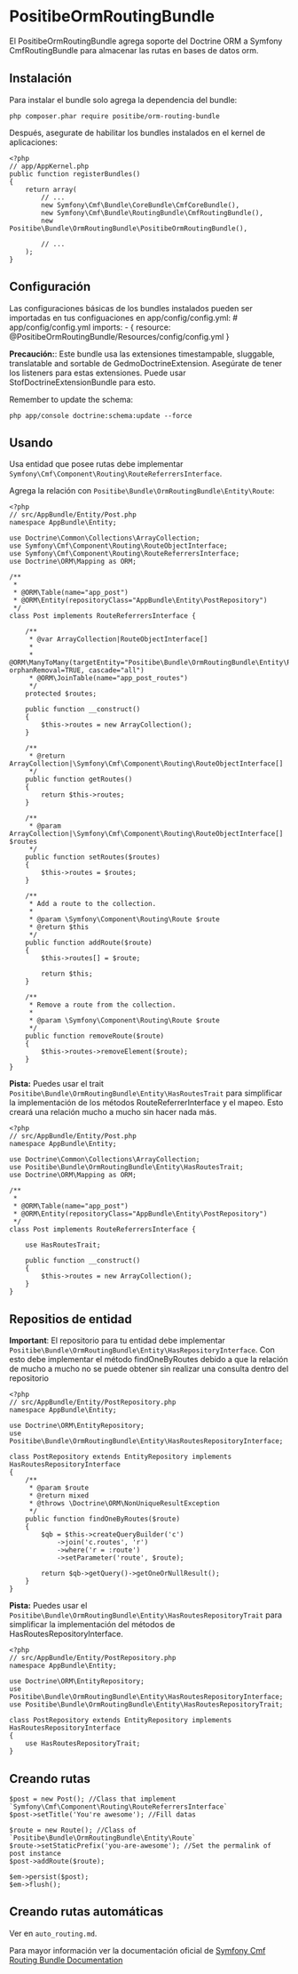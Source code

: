PositibeOrmRoutingBundle
========================

El PositibeOrmRoutingBundle agrega soporte del Doctrine ORM a Symfony CmfRoutingBundle para almacenar las rutas en bases de datos orm.

Instalación
-----------

Para instalar el bundle solo agrega la dependencia del bundle:

    php composer.phar require positibe/orm-routing-bundle

Después, asegurate de habilitar los bundles instalados en el kernel de aplicaciones:

    <?php
    // app/AppKernel.php
    public function registerBundles()
    {
        return array(
            // ...
            new Symfony\Cmf\Bundle\CoreBundle\CmfCoreBundle(),
            new Symfony\Cmf\Bundle\RoutingBundle\CmfRoutingBundle(),
            new Positibe\Bundle\OrmRoutingBundle\PositibeOrmRoutingBundle(),

            // ...
        );
    }

Configuración
-------------

Las configuraciones básicas de los bundles instalados pueden ser importadas en tus configuaciones en app/config/config.yml:
    # app/config/config.yml
    imports:
        - { resource: @PositibeOrmRoutingBundle/Resources/config/config.yml }

**Precaución:**: Este bundle usa las extensiones timestampable, sluggable, translatable and sortable de GedmoDoctrineExtension. Asegúrate de tener los listeners para estas extensiones. Puede usar StofDoctrineExtensionBundle para esto.

Remember to update the schema:

    php app/console doctrine:schema:update --force

Usando
------

Usa entidad que posee rutas debe implementar `Symfony\Cmf\Component\Routing\RouteReferrersInterface`.

Agrega la relación con `Positibe\Bundle\OrmRoutingBundle\Entity\Route`:

    <?php
    // src/AppBundle/Entity/Post.php
    namespace AppBundle\Entity;

    use Doctrine\Common\Collections\ArrayCollection;
    use Symfony\Cmf\Component\Routing\RouteObjectInterface;
    use Symfony\Cmf\Component\Routing\RouteReferrersInterface;
    use Doctrine\ORM\Mapping as ORM;

    /**
     *
     * @ORM\Table(name="app_post")
     * @ORM\Entity(repositoryClass="AppBundle\Entity\PostRepository")
     */
    class Post implements RouteReferrersInterface {

        /**
         * @var ArrayCollection|RouteObjectInterface[]
         *
         * @ORM\ManyToMany(targetEntity="Positibe\Bundle\OrmRoutingBundle\Entity\Route", orphanRemoval=TRUE, cascade="all")
         * @ORM\JoinTable(name="app_post_routes")
         */
        protected $routes;

        public function __construct()
        {
            $this->routes = new ArrayCollection();
        }

        /**
         * @return ArrayCollection|\Symfony\Cmf\Component\Routing\RouteObjectInterface[]
         */
        public function getRoutes()
        {
            return $this->routes;
        }

        /**
         * @param ArrayCollection|\Symfony\Cmf\Component\Routing\RouteObjectInterface[] $routes
         */
        public function setRoutes($routes)
        {
            $this->routes = $routes;
        }

        /**
         * Add a route to the collection.
         *
         * @param \Symfony\Component\Routing\Route $route
         * @return $this
         */
        public function addRoute($route)
        {
            $this->routes[] = $route;

            return $this;
        }

        /**
         * Remove a route from the collection.
         *
         * @param \Symfony\Component\Routing\Route $route
         */
        public function removeRoute($route)
        {
            $this->routes->removeElement($route);
        }
    }

**Pista:** Puedes usar el trait `Positibe\Bundle\OrmRoutingBundle\Entity\HasRoutesTrait` para simplificar la implementación de los métodos RouteReferrerInterface y el mapeo. Esto creará una relación mucho a mucho sin hacer nada más.

    <?php
    // src/AppBundle/Entity/Post.php
    namespace AppBundle\Entity;

    use Doctrine\Common\Collections\ArrayCollection;
    use Positibe\Bundle\OrmRoutingBundle\Entity\HasRoutesTrait;
    use Doctrine\ORM\Mapping as ORM;

    /**
     *
     * @ORM\Table(name="app_post")
     * @ORM\Entity(repositoryClass="AppBundle\Entity\PostRepository")
     */
    class Post implements RouteReferrersInterface {

        use HasRoutesTrait;

        public function __construct()
        {
            $this->routes = new ArrayCollection();
        }
    }

Repositios de entidad
---------------------

**Important**: El repositorio para tu entidad debe implementar `Positibe\Bundle\OrmRoutingBundle\Entity\HasRepositoryInterface`. Con esto debe implementar el método findOneByRoutes debido a que la relación de mucho a mucho no se puede obtener sin realizar una consulta dentro del repositorio

    <?php
    // src/AppBundle/Entity/PostRepository.php
    namespace AppBundle\Entity;

    use Doctrine\ORM\EntityRepository;
    use Positibe\Bundle\OrmRoutingBundle\Entity\HasRoutesRepositoryInterface;

    class PostRepository extends EntityRepository implements HasRoutesRepositoryInterface
    {
        /**
         * @param $route
         * @return mixed
         * @throws \Doctrine\ORM\NonUniqueResultException
         */
        public function findOneByRoutes($route)
        {
            $qb = $this->createQueryBuilder('c')
                ->join('c.routes', 'r')
                ->where('r = :route')
                ->setParameter('route', $route);

            return $qb->getQuery()->getOneOrNullResult();
        }
    }

**Pista:** Puedes usar el `Positibe\Bundle\OrmRoutingBundle\Entity\HasRoutesRepositoryTrait` para simplificar la implementación del métodos de HasRoutesRepositoryInterface.

    <?php
    // src/AppBundle/Entity/PostRepository.php
    namespace AppBundle\Entity;

    use Doctrine\ORM\EntityRepository;
    use Positibe\Bundle\OrmRoutingBundle\Entity\HasRoutesRepositoryInterface;
    use Positibe\Bundle\OrmRoutingBundle\Entity\HasRoutesRepositoryTrait;

    class PostRepository extends EntityRepository implements HasRoutesRepositoryInterface
    {
        use HasRoutesRepositoryTrait;
    }

Creando rutas
-------------

    $post = new Post(); //Class that implement `Symfony\Cmf\Component\Routing\RouteReferrersInterface`
    $post->setTitle('You're awesome'); //Fill datas

    $route = new Route(); //Class of `Positibe\Bundle\OrmRoutingBundle\Entity\Route`
    $route->setStaticPrefix('you-are-awesome'); //Set the permalink of post instance
    $post->addRoute($route);

    $em->persist($post);
    $em->flush();

Creando rutas automáticas
-------------------------

Ver en `auto_routing.md`.



Para mayor información ver la documentación oficial de [Symfony Cmf Routing Bundle Documentation](http://symfony.com/doc/master/cmf/bundles/routing/index.html)